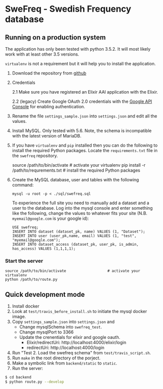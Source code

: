 SweFreq - Swedish Frequency database
====================================

Running on a production system
------------------------------

The application has only been tested with python 3.5.2. It will most likely work with at least other 3.5 versions.

`virtualenv` is not a requirement but it will help you to install the application.

1. Download the repository from [github](https://github.com/NBISweden/swefreq)

2. Credentials

   2.1 Make sure you have registered an Elixir AAI application with the Elixir.

   2.2 (legacy) Create Google OAuth 2.0 credentials with the [Google API
   Console](https://console.developers.google.com/) for enabling
   authentication.

3. Rename the file `settings_sample.json` into `settings.json` and edit all
   the values.

4. Install MySQL. Only tested with 5.6. Note, the schema is incompatible with the
   latest version of MariaDB.

5. If you have `virtualenv` and `pip` installed then you can do the following
   to install the required Python packages. Locate the `requirements.txt` file
   in the `swefreq` repository.

    source /path/to/bin/activate             # activate your virtualenv
    pip install -r /path/to/requrements.txt  # install the required Python packages

6. Create the MySQL database, user and tables with the following command:

       mysql -u root -p < ./sql/swefreq.sql

   To experience the full site you need to manually add a dataset and a user
   to the database. Log into the mysql console and enter something like the
   following, change the values to whatever fits your site (N.B.
   `myemail@google.com` is your google id):

       USE swefreq;
       INSERT INTO dataset (dataset_pk, name) VALUES (1, "Dataset");
       INSERT INTO user (user_pk,name, email) VALUES (1, "test", "myemail@google.com");
       INSERT INTO dataset_access (dataset_pk, user_pk, is_admin, has_access) VALUES (1,1,1,1);


### Start the server

    source /path/to/bin/activate                   # activate your virtualenv
    python /path/to/route.py


Quick development mode
----------------------

1. Install docker
2. Look at `test/travis_before_install.sh` to initiate the mysql docker image.
3. Copy `settings_sample.json` into `settings.json` and
    - Change mysqlSchema into `swefreq_test`.
    - Change mysqlPort to 3366
    - Update the crenentials for elixir and google oauth.
        - Elixir/redirectUri: http://localhost:4000/elixir/login
        - redirectUri: http://localhost:4000/login
4. Run "Test 2. Load the swefreq schema" from `test/travis_script.sh`.
5. Run `make` in the root directory of the porject.
6. Make a symbolic link from `backend/static` to `static`.
7. Run the server:
```bash
$ cd backend
$ python route.py --develop
```
